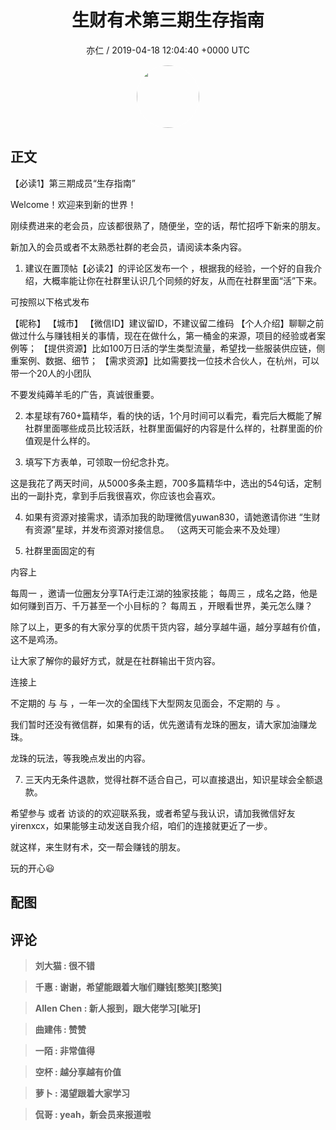 <h1 align="center">生财有术第三期生存指南</h1>
<p align="center">
    <a>亦仁 / 2019-04-18 12:04:40 &#43;0000 UTC</a>
</p>

<div align="center">
    <img src="https://images.zsxq.com/Fn3NQqCN8nuGF86yZPXSbEsl0mb3?e=1590940799&amp;token=kIxbL07-8jAj8w1n4s9zv64FuZZNEATmlU_Vm6zD:pfbNc8W3hS0oYG_hyXXh_rHMHuc=" width="100" height="100" style="border:1px solid;border-radius:50%; color:#ffffff"/>
</div>

## 正文

<div>
【必读1】第三期成员“生存指南”

Welcome！欢迎来到新的世界！

刚续费进来的老会员，应该都很熟了，随便坐，空的话，帮忙招呼下新来的朋友。

新加入的会员或者不太熟悉社群的老会员，请阅读本条内容。

1. 建议在置顶帖【必读2】的评论区发布一个 ，根据我的经验，一个好的自我介绍，大概率能让你在社群里认识几个同频的好友，从而在社群里面“活”下来。

可按照以下格式发布

【昵称】
【城市】
【微信ID】建议留ID，不建议留二维码
【个人介绍】聊聊之前做过什么与赚钱相关的事情，现在在做什么，第一桶金的来源，项目的经验或者案例等；
【提供资源】比如100万日活的学生类型流量，希望找一些服装供应链，侧重案例、数据、细节；
【需求资源】比如需要找一位技术合伙人，在杭州，可以带一个20人的小团队

不要发纯薅羊毛的广告，真诚很重要。

2. 本星球有760&#43;篇精华，看的快的话，1个月时间可以看完，看完后大概能了解社群里面哪些成员比较活跃，社群里面偏好的内容是什么样的，社群里面的价值观是什么样的。

3. 填写下方表单，可领取一份纪念扑克。


这是我花了两天时间，从5000多条主题，700多篇精华中，选出的54句话，定制出的一副扑克，拿到手后我很喜欢，你应该也会喜欢。

4. 如果有资源对接需求，请添加我的助理微信yuwan830，请她邀请你进 “生财有资源”星球，并发布资源对接信息。 （这两天可能会来不及处理） 

5. 社群里面固定的有

内容上

每周一 ，邀请一位圈友分享TA行走江湖的独家技能；
每周三 ，成名之路，他是如何赚到百万、千万甚至一个小目标的？
每周五 ，开眼看世界，美元怎么赚？

除了以上，更多的有大家分享的优质干货内容，越分享越牛逼，越分享越有价值，这不是鸡汤。

让大家了解你的最好方式，就是在社群输出干货内容。 

连接上

不定期的 与  与 ，一年一次的全国线下大型网友见面会，不定期的 与 。

我们暂时还没有微信群，如果有的话，优先邀请有龙珠的圈友，请大家加油赚龙珠。 

龙珠的玩法，等我晚点发出的内容。

7. 三天内无条件退款，觉得社群不适合自己，可以直接退出，知识星球会全额退款。 

希望参与 或者  访谈的的欢迎联系我，或者希望与我认识，请加我微信好友 yirenxcx，如果能够主动发送自我介绍，咱们的连接就更近了一步。

就这样，来生财有术，交一帮会赚钱的朋友。

玩的开心😃
</div>

## 配图
<div class="image" align="center">

</div>

## 评论

<div align="left">
<div>

<blockquote >
<span> <strong>刘大猫 : 很不错 </strong></span>
</blockquote>

<blockquote >
<span> <strong>千惠 : 谢谢，希望能跟着大咖们赚钱[憨笑][憨笑] </strong></span>
</blockquote>

<blockquote >
<span> <strong>Allen Chen : 新人报到，跟大佬学习[呲牙] </strong></span>
</blockquote>

<blockquote >
<span> <strong>曲建伟 : 赞赞 </strong></span>
</blockquote>

<blockquote >
<span> <strong>一陌 : 非常值得 </strong></span>
</blockquote>

<blockquote >
<span> <strong>空杯 : 越分享越有价值 </strong></span>
</blockquote>

<blockquote >
<span> <strong>萝卜 : 渴望跟着大家学习 </strong></span>
</blockquote>

<blockquote >
<span> <strong>侃哥 : yeah，新会员来报道啦 </strong></span>
</blockquote>

</div>
</div>